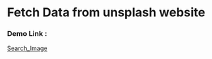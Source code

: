 # Fetch Data from unsplash website 
### Demo Link : 
[Search_Image](https://maged-ghabour.github.io/search_image/)
